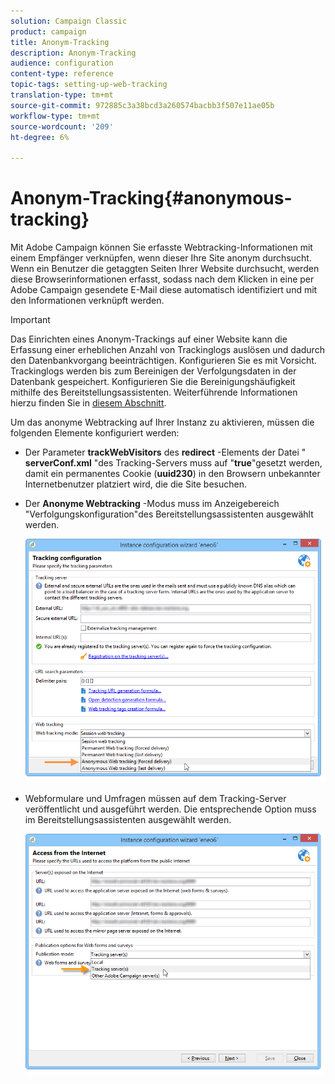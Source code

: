 ```yaml
---
solution: Campaign Classic
product: campaign
title: Anonym-Tracking
description: Anonym-Tracking
audience: configuration
content-type: reference
topic-tags: setting-up-web-tracking
translation-type: tm+mt
source-git-commit: 972885c3a38bcd3a260574bacbb3f507e11ae05b
workflow-type: tm+mt
source-wordcount: '209'
ht-degree: 6%

---
```



# Anonym-Tracking{#anonymous-tracking}

Mit Adobe Campaign können Sie erfasste Webtracking-Informationen mit einem Empfänger verknüpfen, wenn dieser Ihre Site anonym durchsucht. Wenn ein Benutzer die getaggten Seiten Ihrer Website durchsucht, werden diese Browserinformationen erfasst, sodass nach dem Klicken in eine per Adobe Campaign gesendete E-Mail diese automatisch identifiziert und mit den Informationen verknüpft werden.

>[!IMPORTANT]
>
>Das Einrichten eines Anonym-Trackings auf einer Website kann die Erfassung einer erheblichen Anzahl von Trackinglogs auslösen und dadurch den Datenbankvorgang beeinträchtigen. Konfigurieren Sie es mit Vorsicht.\
>Trackinglogs werden bis zum Bereinigen der Verfolgungsdaten in der Datenbank gespeichert. Konfigurieren Sie die Bereinigungshäufigkeit mithilfe des Bereitstellungsassistenten. Weiterführende Informationen hierzu finden Sie in [diesem Abschnitt](../../installation/using/deploying-an-instance.md#purging-data).

Um das anonyme Webtracking auf Ihrer Instanz zu aktivieren, müssen die folgenden Elemente konfiguriert werden:

* Der Parameter **trackWebVisitors** des **redirect** -Elements der Datei &quot; **serverConf.xml** &quot;des Tracking-Servers muss auf &quot;**true**&quot;gesetzt werden, damit ein permanentes Cookie (**uuid230**) in den Browsern unbekannter Internetbenutzer platziert wird, die die Site besuchen.
* Der **Anonyme Webtracking** -Modus muss im Anzeigebereich &quot;Verfolgungskonfiguration&quot;des Bereitstellungsassistenten ausgewählt werden.

   ![](assets/webtracking_anonymous_set.png)

* Webformulare und Umfragen müssen auf dem Tracking-Server veröffentlicht und ausgeführt werden. Die entsprechende Option muss im Bereitstellungsassistenten ausgewählt werden.

   ![](assets/webtracking_publication_set_for_webapps.png)

